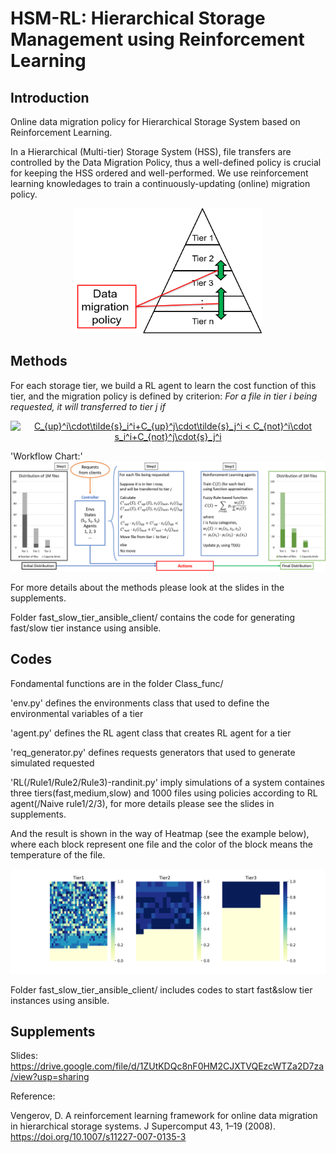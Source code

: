 # HSM-RL: Hierarchical Storage Management using Reinforcement Learning

## Introduction

Online data migration policy for Hierarchical Storage System based on Reinforcement Learning. 

In a Hierarchical (Multi-tier) Storage System (HSS), file transfers are controlled by the Data Migration Policy, thus a well-defined policy is crucial for keeping the HSS ordered and well-performed. We use reinforcement learning knowledages to train a continuously-updating (online) migration policy.

<div  align="center">
<img src="https://github.com/JSFRi/HSM-RL/blob/main/HSS.png" width = "300" height = "200" alt="HSS" />
</div>

## Methods

For each storage tier, we build a RL agent to learn the cost function of this tier, and the migration policy is defined by criterion: *For a file in tier i being requested, it will transferred to tier j if* 

<div  align="center">
<a href="https://www.codecogs.com/eqnedit.php?latex=C_{up}^i\cdot\tilde{s}_i^i&plus;C_{up}^j\cdot\tilde{s}_j^i&space;<&space;C_{not}^i\cdot&space;s_i^i&plus;C_{not}^j\cdot{s}_j^i" target="_blank"><img src="https://latex.codecogs.com/gif.latex?C_{up}^i\cdot\tilde{s}_i^i&plus;C_{up}^j\cdot\tilde{s}_j^i&space;<&space;C_{not}^i\cdot&space;s_i^i&plus;C_{not}^j\cdot{s}_j^i" title="C_{up}^i\cdot\tilde{s}_i^i+C_{up}^j\cdot\tilde{s}_j^i < C_{not}^i\cdot s_i^i+C_{not}^j\cdot{s}_j^i" /></a>
</div>

'Workflow Chart:'
![image](https://github.com/JSFRi/HSM-RL/blob/main/Flow_Chart.png)

For more details about the methods please look at the slides in the supplements.

Folder fast_slow_tier_ansible_client/ contains the code for generating fast/slow tier instance using ansible.

## Codes

Fondamental functions are in the folder Class_func/

'env.py' defines the environments class that used to define the environmental variables of a tier

'agent.py' defines the RL agent class that creates RL agent for a tier

'req_generator.py' defines requests generators that used to generate simulated requested

'RL(/Rule1/Rule2/Rule3)-randinit.py' imply simulations of a system containes three tiers(fast,medium,slow) and 1000 files using policies according to RL agent(/Naive rule1/2/3), for more details please see the slides in supplements.

And the result is shown in the way of Heatmap (see the example below), where each block represent one file and the color of the block means the temperature of the file.

<div  align="center">
<img src="https://github.com/JSFRi/HSM-RL/blob/main/heatmap_160.png" alt="HSS" />
</div>

Folder fast_slow_tier_ansible_client/ includes codes to start fast&slow tier instances using ansible.

## Supplements
Slides: https://drive.google.com/file/d/1ZUtKDQc8nF0HM2CJXTVQEzcWTZa2D7za/view?usp=sharing

Reference:

Vengerov, D. A reinforcement learning framework for online data migration in hierarchical storage systems. J Supercomput 43, 1–19 (2008). https://doi.org/10.1007/s11227-007-0135-3
